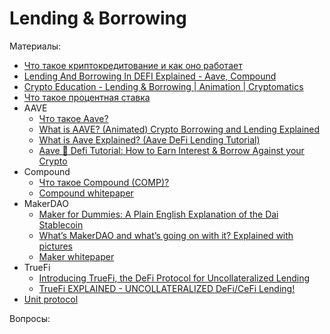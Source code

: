 # Lending & Borrowing


Материалы:

* [Что такое криптокредитование и как оно работает](https://academy.binance.com/ru/articles/what-is-crypto-lending-and-how-does-it-work)
* [Lending And Borrowing In DEFI Explained - Aave, Compound](https://www.youtube.com/watch?v=aTp9er6S73M)
* [Crypto Education - Lending & Borrowing | Animation | Cryptomatics](https://www.youtube.com/watch?v=SrArEE6p3zM)
* [Что такое процентная ставка](https://academy.binance.com/ru/articles/interest-rates-explained)
* AAVE
  - [Что такое Aave?](https://forklog.com/cryptorium/chto-takoe-aave/)
  - [What is AAVE? (Animated) Crypto Borrowing and Lending Explained](https://www.youtube.com/watch?v=dTCwssZ116A)
  - [What is Aave Explained? (Aave DeFi Lending Tutorial)](https://www.youtube.com/watch?v=PYSYOn-wfow)
  - [Aave 👻 Defi Tutorial: How to Earn Interest & Borrow Against your Crypto](https://www.youtube.com/watch?v=qq-Z0-b4sUw)
* Compound
  - [Что такое Compound (COMP)?](https://forklog.com/cryptorium/chto-takoe-compound/)
  - [Compound whitepaper](https://compound.finance/documents/Compound.Whitepaper.pdf)
* MakerDAO
  - [Maker for Dummies: A Plain English Explanation of the Dai Stablecoin](https://medium.com/cryptolinks/maker-for-dummies-a-plain-english-explanation-of-the-dai-stablecoin-e4481d79b90) 
  - [What’s MakerDAO and what’s going on with it? Explained with pictures](https://hackernoon.com/whats-makerdao-and-what-s-going-on-with-it-explained-with-pictures-f7ebf774e9c2)
  - [Maker whitepaper](https://makerdao.com/en/whitepaper/#abstract)
* TrueFi
  - [Introducing TrueFi, the DeFi Protocol for Uncollateralized Lending](https://blog.trusttoken.com/introducing-truefi-the-defi-protocol-for-uncollateralized-lending-9bfd6594a48) 
  - [TrueFi EXPLAINED - UNCOLLATERALIZED DeFi/CeFi Lending!](https://www.youtube.com/watch?v=xjC99q_UaZ4)
* [Unit protocol](https://docs.unit.xyz/)


Вопросы:
